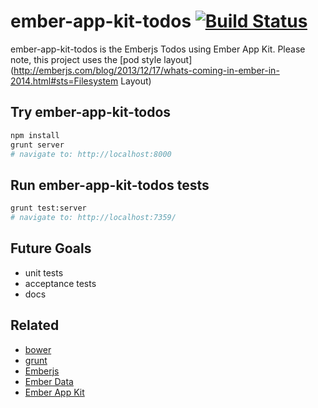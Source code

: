 # ember-app-kit-todos [![Build Status](https://travis-ci.org/stefanpenner/ember-app-kit-todos.png?branch=master)](https://travis-ci.org/stefanpenner/ember-app-kit-todos)

ember-app-kit-todos is the Emberjs Todos using Ember App Kit.
Please note, this project uses the [pod style layout](http://emberjs.com/blog/2013/12/17/whats-coming-in-ember-in-2014.html#sts=Filesystem Layout)

## Try ember-app-kit-todos

```sh
npm install
grunt server
# navigate to: http://localhost:8000
```

## Run ember-app-kit-todos tests

```sh
grunt test:server
# navigate to: http://localhost:7359/
```

## Future Goals

* unit tests
* acceptance tests
* docs

## Related

* [bower](https://github.com/bower/bower)
* [grunt](https://github.com/gruntjs/grunt)
* [Emberjs](https://github.com/emberjs/ember.js)
* [Ember Data](https://github.com/emberjs/data)
* [Ember App Kit](https://github.com/stefanpenner/ember-app-kit)
